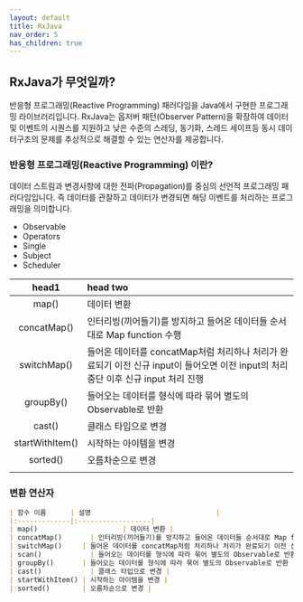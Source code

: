 ```yaml
---
layout: default
title: RxJava
nav_order: 5
has_children: true
---
```




## RxJava가 무엇일까?

반응형 프로그래밍(Reactive Programming) 패러다임을 Java에서 구현한 프로그래밍 라이브러리입니다. RxJava는 옵저버 패턴(Observer Pattern)을 확장하여 데이터 및 이벤트의 시퀀스를 지원하고 낮은 수준의 스레딩, 동기화, 스레드 세이프등 동시 데이터구조의 문제를 추상적으로 해결할 수 있는 연산자를 제공합니다.

### 반응형 프로그래밍(Reactive Programming) 이란?

데이터 스트림과 변경사항에 대한 전파(Propagation)를 중심의 선언적 프로그래밍 패러다임입니다. 즉 데이터를 관찰하고 데이터가 변경되면 해당 이벤트를 처리하는 프로그래밍을 의미합니다.





- Observable
- Operators
- Single
- Subject
- Scheduler







|      head1      | head two                                                     |
| :-------------: | :----------------------------------------------------------- |
|      map()      | 데이터 변환                                                  |
|   concatMap()   | 인터리빙(끼어들기)를 방지하고 들어온 데이터들 순서대로 Map function 수행 |
|   switchMap()   | 들어온 데이터를 concatMap처럼 처리하나 처리가 완료되기 이전 신규 input이 들어오면 이전 input의 처리 중단 이후 신규 input 처리 진행 |
|    groupBy()    | 들어오는 데이터를 형식에 따라 묶어 별도의 Observable로 반환  |
|     cast()      | 클래스 타입으로 변경                                         |
| startWithItem() | 시작하는 아이템을 변경                                       |
|    sorted()     | 오름차순으로 변경                                            |
|                 |                                                              |

### 변환 연산자

```markdown
| 함수 이름      | 설명								|
|:-------------|:------------------|
| map() 			 		| 데이터 변환 |
| concatMap() 		| 인터리빙(끼어들기)를 방지하고 들어온 데이터들 순서대로 Map function 수행  |
| switchMap()     | 들어온 데이터를 concatMap처럼 처리하나 처리가 완료되기 이전 신규 input이 들어오면 이전 input의 처리 중단 이후 신규 input 처리 진행 |
| scan()        	| 들어오는 데이터를 형식에 따라 묶어 별도의 Observable로 반환 |
| groupBy()       | 들어오는 데이터를 형식에 따라 묶어 별도의 Observable로 반환 |
| cast()        	| 클래스 타입으로 변경 |
| startWithItem() | 시작하는 아이템을 변경 |
| sorted()        | 오름차순으로 변경 |
```

